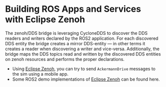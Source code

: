 # Building ROS Apps and Services with Eclipse Zenoh

The zenoh/DDS bridge is leveraging CycloneDDS to discover the DDS readers and writers declared by the ROS2 application. For each discovered DDS entity the bridge creates a mirror DDS-entity — in other terms it creates a reader when discovering a writer and vice-versa. Additionally, the bridge maps the DDS topics read and written by the discovered DDS entities on zenoh resources and performs the proper declarations.

- Using [Eclipse Zenoh](https://github.com/eclipse-zenoh/zenoh), you can try to send `AckermannDrive` messages to the sim using a mobile app.
- Some ROS2 demo implementations of [Eclipse Zenoh](https://github.com/eclipse-zenoh/zenoh-demos/tree/master/ROS2) can be found here.